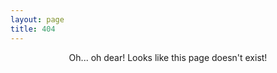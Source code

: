 ```yaml
---
layout: page
title: 404
---
```


<center>Oh... oh dear! Looks like this page doesn't exist!</center>

